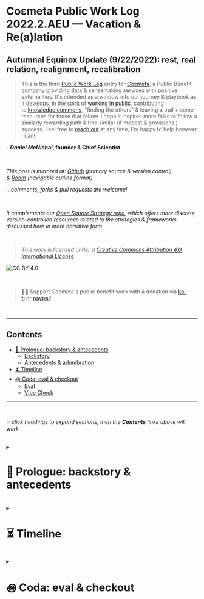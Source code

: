 # Coεmeta Public Work Log 2022.2.AEU — Vacation & Re(a)lation  <!-- omit in toc -->

## Autumnal Equinox Update (9/22/2022): rest, real relation, realignment, recalibration   <!-- omit in toc -->
> This is the third [Public Work Log](https://github.com/coemeta/public-work-log/) entry for [Coεmeta](https://coemeta.xyz/), a Public Benefit company providing data & sensemaking services with positive externalities. It's intended as a window into our journey & playbook as it develops, in the spirit of [working in public](https://nesslabs.com/work-in-public), contributing to [knowledge commons](https://en.wikipedia.org/wiki/Knowledge_commons), "finding the others" & leaving a trail + some resources for those that follow. I hope it inspires more folks to follow a similarly rewarding path & find similar (if modest & provisional) success. Feel free to [reach out](mailto:daniel@coemeta.com) at any time, I'm happy to help however I can!  

**_- Daniel McNichol_**__, founder & Chief Scientist__

<br>

_This post is mirrored at: [Github](https://github.com/coemeta/public-work-log) (primary source & version control) & [Roam](https://roamresearch.com/#/app/coemeta/page/J7l1V6V0J) (navigable outline format)_  

_...comments, forks & pull requests are welcome!_  

<br>  

_It complements our [Open Source Strategy repo](https://github.com/coemeta/open-source-strategy), which offers more discrete, version-controlled resources related to the strategies & frameworks discussed here in more narrative form._  

<br>  

> _This work is licensed under a [Creative Commons Attribution 4.0 International License](http://creativecommons.org/licenses/by/4.0/)_  

![CC BY 4.0](https://camo.githubusercontent.com/72af7c8e70a45c471163e803748d0338b3b2b52f6b040804e549e4163de72a58/68747470733a2f2f692e6372656174697665636f6d6d6f6e732e6f72672f6c2f62792f342e302f38387833312e706e67)  

<br>  

> 🙏🏼 Support Coεmeta's public benefit work with a donation via [ko-fi](https://ko-fi.com/coemeta) or [paypal](https://www.paypal.com/donate/?hosted_button_id=7W4M66QGW3LT8)!  

<br>  

---  

## Contents
- [📜 Prologue: backstory \& antecedents](#-prologue-backstory--antecedents)
    - [Backstory](#backstory)
    - [Antecedents \& adumbration](#antecedents--adumbration)
- [⏳ Timeline](#-timeline)
- [꩜ Coda: eval \& checkout](#-coda-eval--checkout)
    - [Eval](#eval)
    - [Vibe Check](#vibe-check)

---  

<br>  

💡 *click headings to expand sections, then the **Contents** links above will work*

<br>

<details>
<summary>

# 📜 Prologue: backstory & antecedents  
</summary>

<details>
<summary>

### Backstory  
</summary>

**_Coεmeta_** is an attempt at an [infinite game](https://en.wikipedia.org/wiki/Finite_and_Infinite_Games). **The goal of infinite games is not to win, but to keep playing.**  

I consider this the _metagame_ (as opposed to endgame):   
>*a more **balanced**, **integrated**, **enriching** & **impactful** life in **greater community***

<br>

To pursue this metagame indefinitely (aka "infinitely"), I needed to reclaim some agency & autonomy in my work. So Coεmeta is also currently a [Pennsylvania Public Benefit LLC](https://coemeta.notion.site/coemeta/Co-meta-co-eh-meta-Data-Sensemaking-Services-9b764a49e7644703a64eda8f95084156#b97ace661ee84e81816b67d947ddbf53), serving as a vehicle for more traditional freelance & consulting work, as well as broader public-benefit oriented activities.  

> _(My longer-term vision for Coεmeta as a formal entity is something more like a _[worker-owned cooperative](https://institute.coop/what-worker-cooperative)_ or _[DAO](https://en.wikipedia.org/wiki/Decentralized_autonomous_organization)_ with shared collective ownership, or at least part of a federated network of _[mutual aid](https://en.wikipedia.org/wiki/Mutual_aid_%28organization_theory%29)_ & partnerships with other "self-sovereign"_ **ᵋ** _groups or entities. This is part of the "in greater community" aspect of the metagame.)_  

<br>

So **Coεmeta is not exactly a traditional 'venture' or typical small business or startup etc**, but assumes some of those trappings for now. The [first log entry](2022.0.veu.md) recaps more of the motivations & considerations underlying all of this, & our [Open Source Strategy repo](https://github.com/coemeta/open-source-strategy) describes some of the strategic planning & wayfinding models used so far.   

<br>

As elaborated throughout these artifacts, **public work & contributing to knowledge commons are core parts of the overall metagame strategy & ethos**. So these posts are part of that: figuring it out as I go, learning while doing, in public. This entry picks up where the previous left off. (The timing & titles of the first two entries should make the intended heliocentric publishing cadence clear.)  

<br>

ᵋ NB: I'm generally skeptical of this terminology & its associations with neoliberal / libertarian fantasies of fully atomized "[sovereign individuals](https://www.radicalxchange.org/media/blog/sovereign-nonsense/)", but "independent" isn't quite adequate either.  

</details>

<br>

<details>
<summary>

### Antecedents & adumbration  
</summary>

In the **[previous entry](/2022.1.msu.md)**, I **reported good vibes & gratitude** for progress towards a **more outward focus & mutual capacity-building**, & **new opportunities** (once again) thanks to luck & the kindness of others.   

I also discussed how **some prior balance gave way to seizing those opportunities**, & noted **looming risks & shadows**, some of which have grown closer & longer. But I also **looked forward to continued cultivation & harvest**, & wrestling with ideas of **further scaling (or sporing)** these efforts for **greater impact & a greater common good**.  
  
The intervening 3 months mostly revolved around late summer **vacations & more real-world engagement**, + _preparing for_ & _recovering from_ those things. All of that, alongside a **full plate of client workloads**, left **little time for other [pillar](https://github.com/coemeta/open-source-strategy/blob/main/frameworks/pillars-and-2x2s.md) work: public toolmaking & content creation**. So this entry is shorter & less substantive than the others: I've done much less public work (& frankly, less private work on internal business stuff as well).  

</details>
</details>

<br>

<details>
<summary>

# ⏳ Timeline 
</summary> 

_A brief timeline of relevant events, from the midsummer solstice of June 2022, to the time of writing around the autumnal equinox of Sep 22, 2022._   

_(see the full timeline to-date [here](https://roamresearch.com/#/app/coemeta/page/EkP-exB0L))_

<br>

<details>
<summary> 

**Jul-Sep 2022**  
</summary>

 - Mostly a **blur of vacations, tending to real-world relations, & recovering & recalibrating**  
  - <blockquote class="twitter-tweet"><p lang="en" dir="ltr">spent a week off grid in east Tennessee backcountry<br><br>been back almost 2 weeks but part of me might never be back 🏞️✌🏼 <a href="https://t.co/oMW7zRCACR">pic.twitter.com/oMW7zRCACR</a> </p>&mdash; Daniel Coεmeta McNichol (@dnlmc) <a href="https://twitter.com/dnlmc/status/1567679144569278465?ref_src=twsrc%5Etfw">September 8, 2022</a></blockquote> 

<br>

  - **Prioritize client work with remaining attention & energy**, while **maintaining** previously established **mutual-capacity building efforts** via crewing, mentorship & apprenticeship
  - **Also workshop & refine Coεmeta [mission & vision](https://github.com/coemeta/open-source-strategy/blob/main/frameworks/mission-and-vision.md) & [website](https://coemeta.com) verbiage**, to better reflect evolving strategic priorities & aspirations  
  - **Celebrated client successes & milestones**, such as [City Bureau](https://www.citybureau.org/)'s [Stronger Democracy Award](https://www.citybureau.org/notebook/2022/07/06/investing-in-a-civic-media-movement) & [Documenters.org](https://www.documenters.org) program expansion plans, & [The Baltimore Banner](https://www.thebaltimorebanner.com)'s successful launch & initial strides towards their [public interest mission](https://www.thebaltimorebanner.com/about/)  
   - <blockquote class="twitter-tweet"><p lang="en" dir="ltr">we wanna be like <a href="https://twitter.com/city_bureau?ref_src=twsrc%5Etfw">@city_bureau</a> when we grow up!<br><br>(or at least like 1/10 as cool &amp; impactful)<br><br>💚 building capacity &amp; resources in local contexts<br>💜 relationships &gt; institutions<br>💙 process &gt; products<br>❤️‍🔥 info as a public good<br><br>big news &amp; deeply deserved <a href="https://t.co/ORYuwt2Dou">https://t.co/ORYuwt2Dou</a></p>&mdash; Coεmeta (@co3meta) <a href="https://twitter.com/co3meta/status/1545808883289137155?ref_src=twsrc%5Etfw">July 9, 2022</a></blockquote> 


</details>
</details>


<br>

<details>
<summary> 

# ꩜ Coda: eval & checkout  
</summary>

<details>
<summary> 

### Eval  
</summary>

My still-provisional **metrics** tracking framework [again](2022.1.msu.md#eval) **tells the story pretty clearly**:
- ![](https://raw.githubusercontent.com/coemeta/public-work-log/main/media/2022.2.aeu/time_tracking.png)
- ![](https://raw.githubusercontent.com/coemeta/public-work-log/main/media/2022.2.aeu/target_metrics.png)
  - __**Freelance client work drowned out all other efforts**, while **overall effort declined** due to (much needed) summer vacations etc__

Predictably, as in [Q2](https://docs.google.com/spreadsheets/d/1sdBfK9FYPXAVAoHKcvjufuq5_6Hso2KmdGZGU8ChG8g/edit?usp=sharing), my [Q3 OKRs](https://docs.google.com/spreadsheets/d/17A9nv2-wEIH5hiiCrrNYSSmv6eFlKlLDqBKcdoIErQg/edit?usp=sharing) reflect the same imbalances described above. But revenue-related & [outcome](https://www.perdoo.com/resources/outcomes-vs-outputs/)-focused results were bright spots:
- ![](https://raw.githubusercontent.com/coemeta/public-work-log/main/media/2022.2.aeu/okrs.png)

And again, some of these will roll over to next quarter, where I hope to not only rebalance across the longer [time-average](2022.1.msu.md#-timeline), but also recalibrate my overall objectives ahead of year two of the Coεmeta journey



<br>

</details>

<details>
<summary> 

### Vibe Check  
</summary>

And on to what really matters: the vibe check...
    
> **I feel great**, & **more alive** to the world than I have in a while. (albeit more the world of __atoms__ than __bits__)

The **[balance](2022.0.veu.md#vibe-check)** of the early months (& the [metagame](#backstory)) **remains elusive**, & **[shadows](2022.1.msu.md#vibe-check) still loom**. But I'm **deeply grateful for the good fortune & generosity** I've experienced so far, & for the **opportunities to share the harvest** & reinvest in mutual capacity-building. I'll continue to grapple with these opportunities, & the challenges of scaling impact & rebalancing my efforts, while revisiting & reaffirming [the mission](https://github.com/coemeta/open-source-strategy/blob/main/frameworks/mission-and-vision.md) for this next cycle. 
 

</details>
</details>